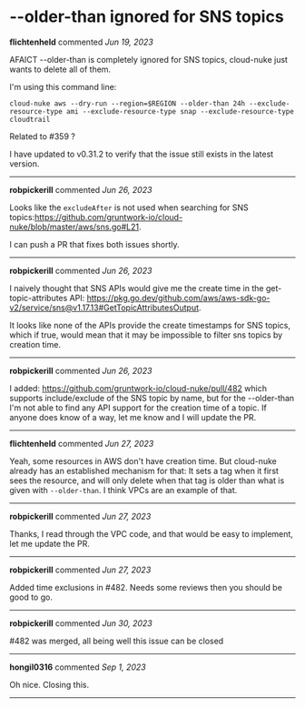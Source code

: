 # --older-than ignored for SNS topics

**flichtenheld** commented *Jun 19, 2023*

AFAICT --older-than is completely ignored for SNS topics, cloud-nuke just wants to delete all of them.

I'm using this command line:

    cloud-nuke aws --dry-run --region=$REGION --older-than 24h --exclude-resource-type ami --exclude-resource-type snap --exclude-resource-type cloudtrail

Related to #359 ?

 I have updated to v0.31.2 to verify that the issue still exists in the latest version.
<br />
***


**robpickerill** commented *Jun 26, 2023*

Looks like the `excludeAfter` is not used when searching for SNS topics:https://github.com/gruntwork-io/cloud-nuke/blob/master/aws/sns.go#L21.

I can push a PR that fixes both issues shortly.
***

**robpickerill** commented *Jun 26, 2023*

I naively thought that SNS APIs would give me the create time in the get-topic-attributes API: https://pkg.go.dev/github.com/aws/aws-sdk-go-v2/service/sns@v1.17.13#GetTopicAttributesOutput. 

It looks like none of the APIs provide the create timestamps for SNS topics, which if true, would mean that it may be impossible to filter sns topics by creation time.
***

**robpickerill** commented *Jun 26, 2023*

I added: https://github.com/gruntwork-io/cloud-nuke/pull/482 which supports include/exclude of the SNS topic by name, but for the --older-than I'm not able to find any API support for the creation time of a topic. If anyone does know of a way, let me know and I will update the PR.
***

**flichtenheld** commented *Jun 27, 2023*

Yeah, some resources in AWS don't have creation time. But cloud-nuke already has an established mechanism for that: It sets a tag when it first sees the resource, and will only delete when that tag is older than what is given with `--older-than`. I think VPCs are an example of that.
***

**robpickerill** commented *Jun 27, 2023*

Thanks, I read through the VPC code, and that would be easy to implement, let me update the PR.
***

**robpickerill** commented *Jun 27, 2023*

Added time exclusions in #482. Needs some reviews then you should be good to go.
***

**robpickerill** commented *Jun 30, 2023*

#482 was merged, all being well this issue can be closed
***

**hongil0316** commented *Sep 1, 2023*

Oh nice. Closing this. 
***

